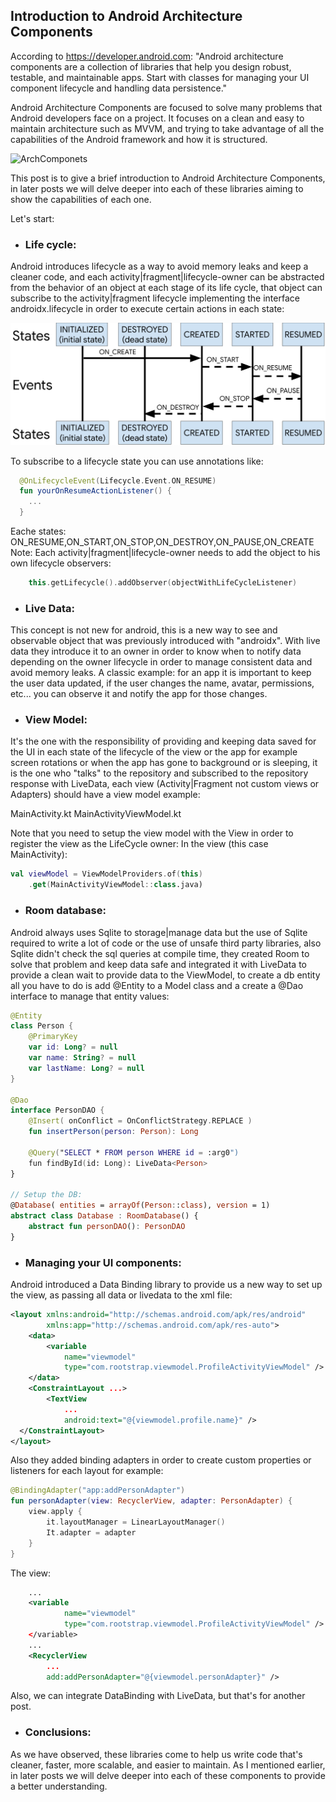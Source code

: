 
## Introduction to Android Architecture Components

According to https://developer.android.com:
"Android architecture components are a collection of libraries that help you design robust, testable, and maintainable apps. Start with classes for managing your UI component lifecycle and handling data persistence."

Android Architecture Components are focused to solve many problems that Android developers face on a project. It focuses on a clean and easy to maintain architecture such as MVVM, and trying to take advantage of all the capabilities of the Android framework and how it is structured.

![ArchComponets](images/arch_componets.png)

This post is to give a brief introduction to Android Architecture Components, in later posts we will delve deeper into each of these libraries aiming to show the capabilities of each one.

Let's start:

- ### Life cycle:

Android introduces lifecycle as a way to avoid memory leaks and keep a cleaner code, and each activity|fragment|lifecycle-owner can be abstracted from the behavior of an object at each stage of its life cycle, that object can subscribe to the activity|fragment lifecycle implementing the interface androidx.lifecycle in order to execute certain actions in each state:

![LifeCycle](images/lifecycle.jpg)

To subscribe to a lifecycle state you can use annotations like:

``` kotlin
  @OnLifecycleEvent(Lifecycle.Event.ON_RESUME)
  fun yourOnResumeActionListener() {
	...	
  }
```

Eache states:
ON_RESUME,ON_START,ON_STOP,ON_DESTROY,ON_PAUSE,ON_CREATE
Note: Each activity|fragment|lifecycle-owner needs to add the object to his own lifecycle observers:

``` kotlin 
    this.getLifecycle().addObserver(objectWithLifeCycleListener)
```

- ### Live Data:

This concept is not new for android, this is a new way to see and observable object that was previously introduced with "androidx". With live data they introduce it to an owner in order to know when to notify data depending on the owner lifecycle in order to manage consistent data and avoid memory leaks. 
A classic example: for an app it is important to keep the user data updated, if the user changes the name, avatar, permissions, etc... you can observe it and notify the app for those changes.

- ### View Model:

It's the one with the responsibility of providing and keeping data saved for the UI in each state of the lifecycle of the view or the app for example screen rotations or when the app has gone to background or is sleeping, it is the one who "talks" to the repository and subscribed to the repository response with LiveData, each view (Activity|Fragment not custom views or Adapters) should have a view model example:

MainActivity.kt
MainActivityViewModel.kt

Note that you need to setup the view model with the View in order to register the view as the LifeCycle owner:
In the view (this case MainActivity):

``` kotlin
val viewModel = ViewModelProviders.of(this)
    .get(MainActivityViewModel::class.java)
```

- ### Room database:

Android always uses Sqlite to storage|manage data but the use of Sqlite required to write a lot of code or the use of unsafe third party libraries, also Sqlite didn't check the sql queries at compile time, they created Room to solve that problem and keep data safe and integrated it with LiveData to provide a clean wait to provide data to the ViewModel, to create a db entity all you have to do is add @Entity to a Model class and a create a @Dao interface to manage that entity values:

``` kotlin
@Entity
class Person {
    @PrimaryKey
    var id: Long? = null
    var name: String? = null
    var lastName: Long? = null
}

@Dao
interface PersonDAO {
    @Insert( onConflict = OnConflictStrategy.REPLACE )
    fun insertPerson(person: Person): Long
 
    @Query("SELECT * FROM person WHERE id = :arg0")
    fun findById(id: Long): LiveData<Person>
}

// Setup the DB:
@Database( entities = arrayOf(Person::class), version = 1)
abstract class Database : RoomDatabase() {
    abstract fun personDAO(): PersonDAO
}
```

- ### Managing your UI components:

Android introduced a Data Binding library to provide us a new way to set up the view, as passing all data or livedata to the xml file:


``` xml
<layout xmlns:android="http://schemas.android.com/apk/res/android"
        xmlns:app="http://schemas.android.com/apk/res-auto">
    <data>
        <variable
            name="viewmodel"
            type="com.rootstrap.viewmodel.ProfileActivityViewModel" />
    </data>
    <ConstraintLayout ...>
        <TextView
            ...
            android:text="@{viewmodel.profile.name}" />
  </ConstraintLayout>
</layout>
```

Also they added binding adapters in order to create custom properties or listeners for each layout for example:

``` kotlin
@BindingAdapter("app:addPersonAdapter")
fun personAdapter(view: RecyclerView, adapter: PersonAdapter) {
	view.apply {
	    it.layoutManager = LinearLayoutManager()
	    It.adapter = adapter
    }
}
```

The view:

``` xml
    ...
    <variable
            name="viewmodel"
            type="com.rootstrap.viewmodel.ProfileActivityViewModel" />
    </variable>
    ...
    <RecyclerView
        ...
        add:addPersonAdapter="@{viewmodel.personAdapter}" />
```

Also, we can integrate DataBinding with LiveData, but that's for another post.

- ### Conclusions: 

As we have observed, these libraries come to help us write code that's cleaner, faster, more scalable, and easier to maintain. As I mentioned earlier, in later posts we will delve deeper into each of these components to provide a better understanding.
